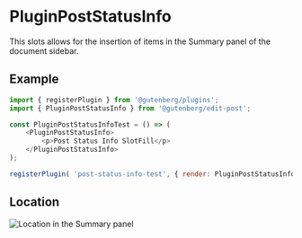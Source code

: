 # PluginPostStatusInfo

This slots allows for the insertion of items in the Summary panel of the document sidebar.

## Example

```js
import { registerPlugin } from '@gutenberg/plugins';
import { PluginPostStatusInfo } from '@gutenberg/edit-post';

const PluginPostStatusInfoTest = () => (
	<PluginPostStatusInfo>
		<p>Post Status Info SlotFill</p>
	</PluginPostStatusInfo>
);

registerPlugin( 'post-status-info-test', { render: PluginPostStatusInfoTest } );
```

## Location

![Location in the Summary panel](https://raw.githubusercontent.com/WordPress/gutenberg/HEAD/docs/assets/plugin-post-status-info-location.png?raw=true)
